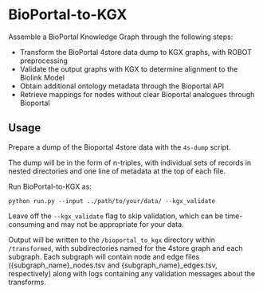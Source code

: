 # BioPortal-to-KGX

Assemble a BioPortal Knowledge Graph through the following steps:

* Transform the BioPortal 4store data dump to KGX graphs, with ROBOT preprocessing
* Validate the output graphs with KGX to determine alignment to the Biolink Model
* Obtain additional ontology metadata through the Bioportal API
* Retrieve mappings for nodes without clear Bioportal analogues through Bioportal

## Usage

Prepare a dump of the Bioportal 4store data with the `4s-dump` script.

The dump will be in the form of n-triples, with individual sets of records in nested directories and one line of metadata at the top of each file.

Run BioPortal-to-KGX as:

```
python run.py --input ../path/to/your/data/ --kgx_validate
```

Leave off the `--kgx_validate` flag to skip validation, which can be time-consuming and may not be appropriate for your data.

Output will be written to the `/bioportal_to_kgx` directory within `/transformed`, with subdirectories named for the 4store graph and each subgraph.
Each subgraph will contain node and edge files ({subgraph_name}_nodes.tsv and {subgraph_name}_edges.tsv, respectively) along with logs containing any validation messages about the transforms.
